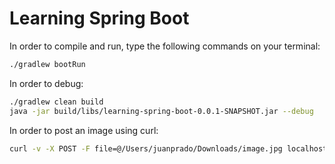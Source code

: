 Learning Spring Boot
=============

In order to compile and run, type the following commands on your terminal:

```bash
./gradlew bootRun
```

In order to debug:
```bash
./gradlew clean build
java -jar build/libs/learning-spring-boot-0.0.1-SNAPSHOT.jar --debug
```

In order to post an image using curl:
```bash
curl -v -X POST -F file=@/Users/juanprado/Downloads/image.jpg localhost:8080/images
```